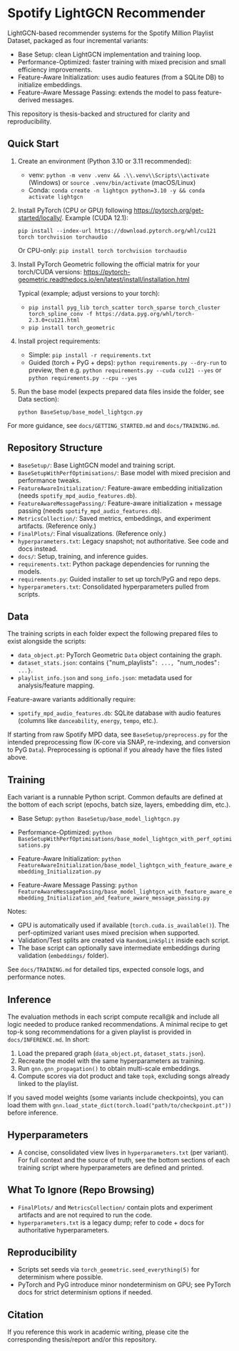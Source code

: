 Spotify LightGCN Recommender
=================================

LightGCN-based recommender systems for the Spotify Million Playlist Dataset, packaged as four incremental variants:

- Base Setup: clean LightGCN implementation and training loop.
- Performance-Optimized: faster training with mixed precision and small efficiency improvements.
- Feature-Aware Initialization: uses audio features (from a SQLite DB) to initialize embeddings.
- Feature-Aware Message Passing: extends the model to pass feature-derived messages.

This repository is thesis-backed and structured for clarity and reproducibility.


Quick Start
-----------

1) Create an environment (Python 3.10 or 3.11 recommended):

   - venv: `python -m venv .venv && .\\.venv\\Scripts\\activate` (Windows) or `source .venv/bin/activate` (macOS/Linux)
   - Conda: `conda create -n lightgcn python=3.10 -y && conda activate lightgcn`

2) Install PyTorch (CPU or GPU) following https://pytorch.org/get-started/locally/. Example (CUDA 12.1):

   `pip install --index-url https://download.pytorch.org/whl/cu121 torch torchvision torchaudio`

   Or CPU-only: `pip install torch torchvision torchaudio`

3) Install PyTorch Geometric following the official matrix for your torch/CUDA versions: https://pytorch-geometric.readthedocs.io/en/latest/install/installation.html

   Typical (example; adjust versions to your torch):
   - `pip install pyg_lib torch_scatter torch_sparse torch_cluster torch_spline_conv -f https://data.pyg.org/whl/torch-2.3.0+cu121.html`
   - `pip install torch_geometric`

4) Install project requirements:

   - Simple: `pip install -r requirements.txt`
   - Guided (torch + PyG + deps): `python requirements.py --dry-run` to preview, then e.g. `python requirements.py --cuda cu121 --yes` or `python requirements.py --cpu --yes`

5) Run the base model (expects prepared data files inside the folder, see Data section):

   `python BaseSetup/base_model_lightgcn.py`

For more guidance, see `docs/GETTING_STARTED.md` and `docs/TRAINING.md`.


Repository Structure
--------------------

- `BaseSetup/`: Base LightGCN model and training script.
- `BaseSetupWithPerfOptimisations/`: Base model with mixed precision and performance tweaks.
- `FeatureAwareInitialization/`: Feature-aware embedding initialization (needs `spotify_mpd_audio_features.db`).
- `FeatureAwareMessagePassing/`: Feature-aware initialization + message passing (needs `spotify_mpd_audio_features.db`).
- `MetricsCollection/`: Saved metrics, embeddings, and experiment artifacts. (Reference only.)
- `FinalPlots/`: Final visualizations. (Reference only.)
- `hyperparameters.txt`: Legacy snapshot; not authoritative. See code and docs instead.
- `docs/`: Setup, training, and inference guides.
- `requirements.txt`: Python package dependencies for running the models.
- `requirements.py`: Guided installer to set up torch/PyG and repo deps.
- `hyperparameters.txt`: Consolidated hyperparameters pulled from scripts.


Data
----

The training scripts in each folder expect the following prepared files to exist alongside the scripts:

- `data_object.pt`: PyTorch Geometric `Data` object containing the graph.
- `dataset_stats.json`: contains `{`"num_playlists"`: ..., `"num_nodes"`: ...}`.
- `playlist_info.json` and `song_info.json`: metadata used for analysis/feature mapping.

Feature-aware variants additionally require:

- `spotify_mpd_audio_features.db`: SQLite database with audio features (columns like `danceability`, `energy`, `tempo`, etc.).

If starting from raw Spotify MPD data, see `BaseSetup/preprocess.py` for the intended preprocessing flow (K-core via SNAP, re-indexing, and conversion to PyG `Data`). Preprocessing is optional if you already have the files listed above.


Training
--------

Each variant is a runnable Python script. Common defaults are defined at the bottom of each script (epochs, batch size, layers, embedding dim, etc.).

- Base Setup:
  `python BaseSetup/base_model_lightgcn.py`

- Performance-Optimized:
  `python BaseSetupWithPerfOptimisations/base_model_lightgcn_with_perf_optimisations.py`

- Feature-Aware Initialization:
  `python FeatureAwareInitialization/base_model_lightgcn_with_feature_aware_embedding_Initialization.py`

- Feature-Aware Message Passing:
  `python FeatureAwareMessagePassing/base_model_lightgcn_with_feature_aware_embedding_Initialization_and_feature_aware_message_passing.py`

Notes:
- GPU is automatically used if available (`torch.cuda.is_available()`). The perf-optimized variant uses mixed precision when supported.
- Validation/Test splits are created via `RandomLinkSplit` inside each script.
- The base script can optionally save intermediate embeddings during validation (`embeddings/` folder).

See `docs/TRAINING.md` for detailed tips, expected console logs, and performance notes.


Inference
---------

The evaluation methods in each script compute recall@k and include all logic needed to produce ranked recommendations. A minimal recipe to get top-k song recommendations for a given playlist is provided in `docs/INFERENCE.md`. In short:

1) Load the prepared graph (`data_object.pt`, `dataset_stats.json`).
2) Recreate the model with the same hyperparameters as training.
3) Run `gnn.gnn_propagation()` to obtain multi-scale embeddings.
4) Compute scores via dot product and take `topk`, excluding songs already linked to the playlist.

If you saved model weights (some variants include checkpoints), you can load them with `gnn.load_state_dict(torch.load("path/to/checkpoint.pt"))` before inference.


Hyperparameters
---------------

- A concise, consolidated view lives in `hyperparameters.txt` (per variant). For full context and the source of truth, see the bottom sections of each training script where hyperparameters are defined and printed.


What To Ignore (Repo Browsing)
-------------------------------

- `FinalPlots/` and `MetricsCollection/` contain plots and experiment artifacts and are not required to run the code.
- `hyperparameters.txt` is a legacy dump; refer to code + docs for authoritative hyperparameters.


Reproducibility
---------------

- Scripts set seeds via `torch_geometric.seed_everything(5)` for determinism where possible.
- PyTorch and PyG introduce minor nondeterminism on GPU; see PyTorch docs for strict determinism options if needed.


Citation
--------

If you reference this work in academic writing, please cite the corresponding thesis/report and/or this repository.
